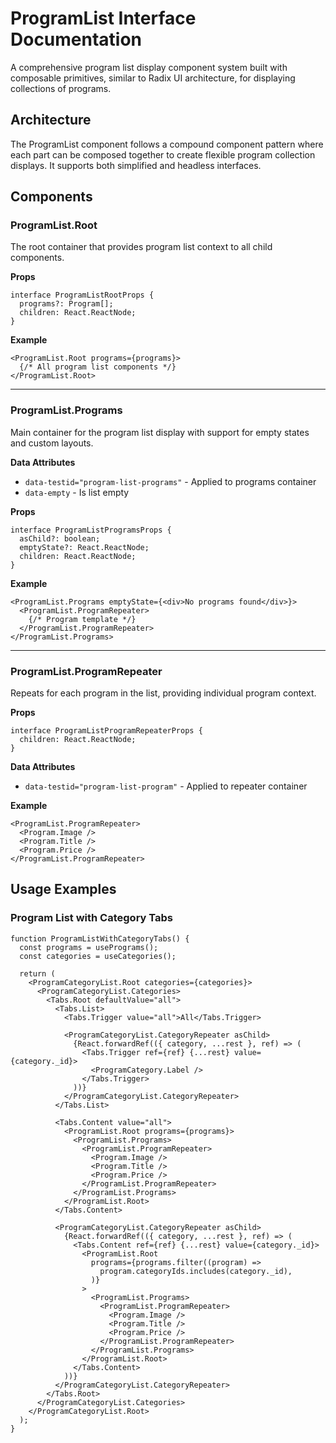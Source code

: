 # ProgramList Interface Documentation

A comprehensive program list display component system built with composable primitives, similar to Radix UI architecture, for displaying collections of programs.

## Architecture

The ProgramList component follows a compound component pattern where each part can be composed together to create flexible program collection displays. It supports both simplified and headless interfaces.

## Components

### ProgramList.Root

The root container that provides program list context to all child components.

**Props**

```tsx
interface ProgramListRootProps {
  programs?: Program[];
  children: React.ReactNode;
}
```

**Example**

```tsx
<ProgramList.Root programs={programs}>
  {/* All program list components */}
</ProgramList.Root>
```

---

### ProgramList.Programs

Main container for the program list display with support for empty states and custom layouts.

**Data Attributes**

- `data-testid="program-list-programs"` - Applied to programs container
- `data-empty` - Is list empty

**Props**

```tsx
interface ProgramListProgramsProps {
  asChild?: boolean;
  emptyState?: React.ReactNode;
  children: React.ReactNode;
}
```

**Example**

```tsx
<ProgramList.Programs emptyState={<div>No programs found</div>}>
  <ProgramList.ProgramRepeater>
    {/* Program template */}
  </ProgramList.ProgramRepeater>
</ProgramList.Programs>
```

---

### ProgramList.ProgramRepeater

Repeats for each program in the list, providing individual program context.

**Props**

```tsx
interface ProgramListProgramRepeaterProps {
  children: React.ReactNode;
}
```

**Data Attributes**

- `data-testid="program-list-program"` - Applied to repeater container

**Example**

```tsx
<ProgramList.ProgramRepeater>
  <Program.Image />
  <Program.Title />
  <Program.Price />
</ProgramList.ProgramRepeater>
```

## Usage Examples

### Program List with Category Tabs

```tsx
function ProgramListWithCategoryTabs() {
  const programs = usePrograms();
  const categories = useCategories();

  return (
    <ProgramCategoryList.Root categories={categories}>
      <ProgramCategoryList.Categories>
        <Tabs.Root defaultValue="all">
          <Tabs.List>
            <Tabs.Trigger value="all">All</Tabs.Trigger>

            <ProgramCategoryList.CategoryRepeater asChild>
              {React.forwardRef(({ category, ...rest }, ref) => (
                <Tabs.Trigger ref={ref} {...rest} value={category._id}>
                  <ProgramCategory.Label />
                </Tabs.Trigger>
              ))}
            </ProgramCategoryList.CategoryRepeater>
          </Tabs.List>

          <Tabs.Content value="all">
            <ProgramList.Root programs={programs}>
              <ProgramList.Programs>
                <ProgramList.ProgramRepeater>
                  <Program.Image />
                  <Program.Title />
                  <Program.Price />
                </ProgramList.ProgramRepeater>
              </ProgramList.Programs>
            </ProgramList.Root>
          </Tabs.Content>

          <ProgramCategoryList.CategoryRepeater asChild>
            {React.forwardRef(({ category, ...rest }, ref) => (
              <Tabs.Content ref={ref} {...rest} value={category._id}>
                <ProgramList.Root
                  programs={programs.filter((program) =>
                    program.categoryIds.includes(category._id),
                  )}
                >
                  <ProgramList.Programs>
                    <ProgramList.ProgramRepeater>
                      <Program.Image />
                      <Program.Title />
                      <Program.Price />
                    </ProgramList.ProgramRepeater>
                  </ProgramList.Programs>
                </ProgramList.Root>
              </Tabs.Content>
            ))}
          </ProgramCategoryList.CategoryRepeater>
        </Tabs.Root>
      </ProgramCategoryList.Categories>
    </ProgramCategoryList.Root>
  );
}
```
